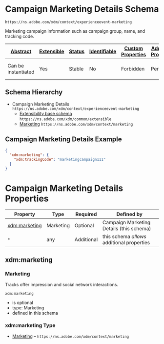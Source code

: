 
# Campaign Marketing Details Schema

```
https://ns.adobe.com/xdm/context/experienceevent-marketing
```

Marketing campaign information such as campaign group, name, and tracking code.

| [Abstract](../../../abstract.md) | [Extensible](../../../extensions.md) | [Status](../../../status.md) | [Identifiable](../../../id.md) | [Custom Properties](../../../extensions.md) | [Additional Properties](../../../extensions.md) | Defined In |
|----------------------------------|--------------------------------------|------------------------------|--------------------------------|---------------------------------------------|-------------------------------------------------|------------|
| Can be instantiated | Yes | Stable | No | Forbidden | Permitted | [fieldgroups/experience-event/experienceevent-marketing.schema.json](fieldgroups/experience-event/experienceevent-marketing.schema.json) |
## Schema Hierarchy

* Campaign Marketing Details `https://ns.adobe.com/xdm/context/experienceevent-marketing`
  * [Extensibility base schema](../../datatypes/extensible.schema.md) `https://ns.adobe.com/xdm/common/extensible`
  * [Marketing](../../datatypes/marketing/marketing.schema.md) `https://ns.adobe.com/xdm/context/marketing`


## Campaign Marketing Details Example
```json
{
  "xdm:marketing": {
    "xdm:trackingCode": "marketingcampaign111"
  }
}
```

# Campaign Marketing Details Properties

| Property | Type | Required | Defined by |
|----------|------|----------|------------|
| [xdm:marketing](#xdmmarketing) | Marketing | Optional | Campaign Marketing Details (this schema) |
| `*` | any | Additional | this schema *allows* additional properties |

## xdm:marketing
### Marketing

Tracks offer impression and social network interactions.

`xdm:marketing`
* is optional
* type: Marketing
* defined in this schema

### xdm:marketing Type


* [Marketing](../../datatypes/marketing/marketing.schema.md) – `https://ns.adobe.com/xdm/context/marketing`





